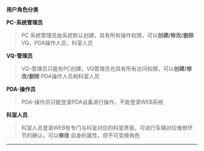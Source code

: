 **用户角色分类**

**PC-系统管理员**

> PC 系统管理员由系统默认创建，具有所有操作权限，可以**创建/修改/删除** VQ，PDA操作人员，科室人员

**VQ-管理员**

> VQ-管理员只能有PC创建，VQ管理员也具有所有访问权限，可以**创建/修改/删除** PDA操作人员和科室人员


**PDA-操作员**

> PDA-操作员只能登录PDA设备进行操作，不能登录WEB系统


**科室人员**

> 科室人员登录WEB有专门与科室对应的科室界面，可进行车辆对应维修环节的确认，可以**修改** 自身的属性，但不可变换角色

***